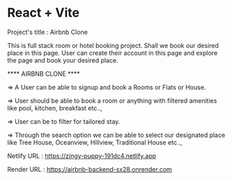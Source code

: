 # React + Vite

Project's title : Airbnb Clone

This is full stack room or hotel booking project. Shall we book our desired place in this page.
User can create their account in this page and explore the page and book your desired place.

**** AIRBNB CLONE ****

=> A User can be able to signup and book a Rooms or Flats or House.

=> User should be able to book a room or anything with filtered amenities like pool, kitchen, breakfast etc..,

=> User can be to filter for tailored stay.

=> Through the search option we can be able to select our designated place like Tree House, Oceanview, Hillview, Traditional House etc..,

Netlify URL : https://zingy-puppy-191dc4.netlify.app

Render URL : https://airbnb-backend-sx28.onrender.com

